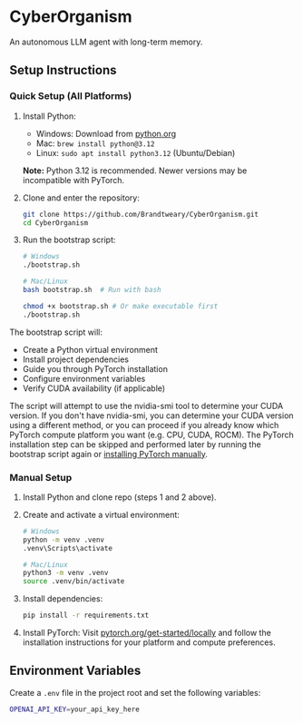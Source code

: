 # CyberOrganism

An autonomous LLM agent with long-term memory.

## Setup Instructions

### Quick Setup (All Platforms)

1. Install Python:
   - Windows: Download from [python.org](https://www.python.org/downloads/)
   - Mac: `brew install python@3.12`
   - Linux: `sudo apt install python3.12` (Ubuntu/Debian)

   **Note:** Python 3.12 is recommended. Newer versions may be incompatible with PyTorch.

2. Clone and enter the repository:
   ```bash
   git clone https://github.com/Brandtweary/CyberOrganism.git
   cd CyberOrganism
   ```

3. Run the bootstrap script:
   ```bash
   # Windows
   ./bootstrap.sh

   # Mac/Linux
   bash bootstrap.sh  # Run with bash

   chmod +x bootstrap.sh # Or make executable first
   ./bootstrap.sh
   ```

The bootstrap script will:
- Create a Python virtual environment
- Install project dependencies
- Guide you through PyTorch installation
- Configure environment variables
- Verify CUDA availability (if applicable)

The script will attempt to use the nvidia-smi tool to determine your CUDA version. If you don't have nvidia-smi, you can determine your CUDA version using a different method, or you can proceed if you already know which PyTorch compute platform you want (e.g. CPU, CUDA, ROCM). The PyTorch installation step can be skipped and performed later by running the bootstrap script again or [installing PyTorch manually](https://pytorch.org/get-started/locally/). 

### Manual Setup

1. Install Python and clone repo (steps 1 and 2 above).

2. Create and activate a virtual environment:
   ```bash
   # Windows
   python -m venv .venv
   .venv\Scripts\activate
   
   # Mac/Linux
   python3 -m venv .venv
   source .venv/bin/activate
   ```

3. Install dependencies:
   ```bash
   pip install -r requirements.txt
   ```

4. Install PyTorch:
   Visit [pytorch.org/get-started/locally](https://pytorch.org/get-started/locally/) and follow the installation instructions for your platform and compute preferences.

## Environment Variables

Create a `.env` file in the project root and set the following variables:
```bash
OPENAI_API_KEY=your_api_key_here
```